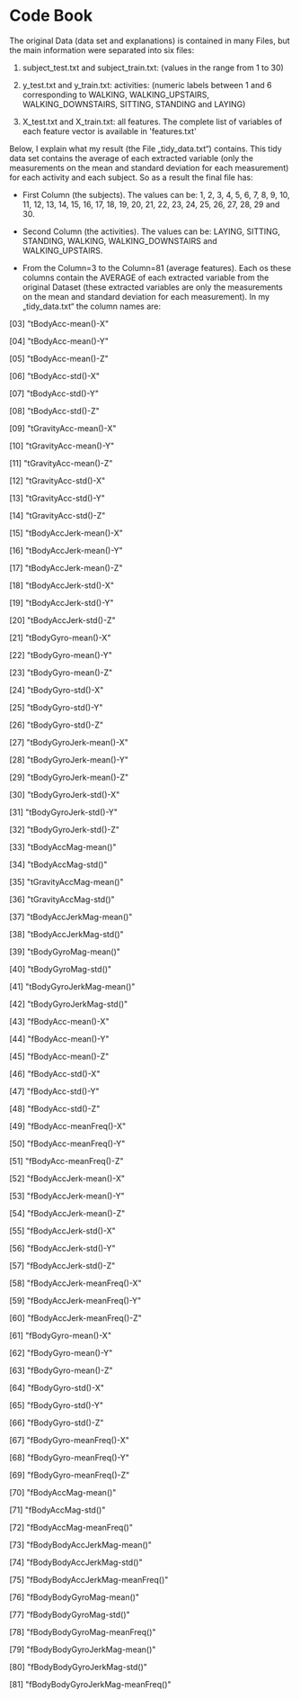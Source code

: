 Code Book       
====================

The original Data (data set and explanations) is contained in many Files, but the main information were separated into six files:

1) subject_test.txt and subject_train.txt: (values in the range from 1 to 30)

2) y_test.txt and y_train.txt: activities: (numeric labels between 1 and 6 corresponding to WALKING, WALKING_UPSTAIRS, WALKING_DOWNSTAIRS, SITTING, STANDING and LAYING)

3) X_test.txt and X_train.txt: all features. The complete list of variables of each feature vector is available in 'features.txt'

Below, I explain what my result (the File „tidy_data.txt“) contains. This tidy data set contains the average of each extracted variable (only the measurements on the mean and standard deviation for each measurement) for each activity and each subject. So as a result the final file has:

- First Column (the subjects). The values can be:
1, 2, 3, 4, 5, 6, 7, 8, 9, 10, 11, 12, 13, 14, 15, 16, 17, 18, 19, 20, 21, 22, 23, 24, 25, 26, 27, 28, 29 and 30.


- Second Column (the activities). The values can be:
LAYING, SITTING, STANDING, WALKING, WALKING_DOWNSTAIRS and WALKING_UPSTAIRS. 

- From the Column=3 to the Column=81 (average features). Each os these columns contain the AVERAGE of each extracted variable from the original Dataset (these extracted variables are only the measurements on the mean and standard deviation for each measurement). In my „tidy_data.txt“ the column names are:

[03] "tBodyAcc-mean()-X"

[04] "tBodyAcc-mean()-Y"

[05] "tBodyAcc-mean()-Z"

[06] "tBodyAcc-std()-X"

[07] "tBodyAcc-std()-Y"

[08] "tBodyAcc-std()-Z"

[09] "tGravityAcc-mean()-X"

[10] "tGravityAcc-mean()-Y"

[11] "tGravityAcc-mean()-Z"

[12] "tGravityAcc-std()-X"

[13] "tGravityAcc-std()-Y"

[14] "tGravityAcc-std()-Z"             

[15] "tBodyAccJerk-mean()-X"          

[16] "tBodyAccJerk-mean()-Y"           

[17] "tBodyAccJerk-mean()-Z"           

[18] "tBodyAccJerk-std()-X"           

[19] "tBodyAccJerk-std()-Y"            

[20] "tBodyAccJerk-std()-Z"            

[21] "tBodyGyro-mean()-X"             

[22] "tBodyGyro-mean()-Y"              

[23] "tBodyGyro-mean()-Z"              

[24] "tBodyGyro-std()-X"              

[25] "tBodyGyro-std()-Y"               

[26] "tBodyGyro-std()-Z"               

[27] "tBodyGyroJerk-mean()-X"         

[28] "tBodyGyroJerk-mean()-Y"          

[29] "tBodyGyroJerk-mean()-Z"          

[30] "tBodyGyroJerk-std()-X"          

[31] "tBodyGyroJerk-std()-Y"           

[32] "tBodyGyroJerk-std()-Z"           

[33] "tBodyAccMag-mean()"             

[34] "tBodyAccMag-std()"               

[35] "tGravityAccMag-mean()"           

[36] "tGravityAccMag-std()"           

[37] "tBodyAccJerkMag-mean()"          

[38] "tBodyAccJerkMag-std()"           

[39] "tBodyGyroMag-mean()"            

[40] "tBodyGyroMag-std()"              

[41] "tBodyGyroJerkMag-mean()"         

[42] "tBodyGyroJerkMag-std()"         

[43] "fBodyAcc-mean()-X"               

[44] "fBodyAcc-mean()-Y"               

[45] "fBodyAcc-mean()-Z"              

[46] "fBodyAcc-std()-X"                

[47] "fBodyAcc-std()-Y"                

[48] "fBodyAcc-std()-Z"               

[49] "fBodyAcc-meanFreq()-X"           

[50] "fBodyAcc-meanFreq()-Y"           

[51] "fBodyAcc-meanFreq()-Z"          

[52] "fBodyAccJerk-mean()-X"           

[53] "fBodyAccJerk-mean()-Y"           

[54] "fBodyAccJerk-mean()-Z"          

[55] "fBodyAccJerk-std()-X"            

[56] "fBodyAccJerk-std()-Y"            

[57] "fBodyAccJerk-std()-Z"           

[58] "fBodyAccJerk-meanFreq()-X"       

[59] "fBodyAccJerk-meanFreq()-Y"       

[60] "fBodyAccJerk-meanFreq()-Z"      

[61] "fBodyGyro-mean()-X"              

[62] "fBodyGyro-mean()-Y"              

[63] "fBodyGyro-mean()-Z"             

[64] "fBodyGyro-std()-X"               

[65] "fBodyGyro-std()-Y"               

[66] "fBodyGyro-std()-Z"              

[67] "fBodyGyro-meanFreq()-X"          

[68] "fBodyGyro-meanFreq()-Y"          

[69] "fBodyGyro-meanFreq()-Z"         

[70] "fBodyAccMag-mean()"              

[71] "fBodyAccMag-std()"               

[72] "fBodyAccMag-meanFreq()"         

[73] "fBodyBodyAccJerkMag-mean()"      

[74] "fBodyBodyAccJerkMag-std()"       

[75] "fBodyBodyAccJerkMag-meanFreq()" 

[76] "fBodyBodyGyroMag-mean()"         

[77] "fBodyBodyGyroMag-std()"          

[78] "fBodyBodyGyroMag-meanFreq()"    

[79] "fBodyBodyGyroJerkMag-mean()"     

[80] "fBodyBodyGyroJerkMag-std()"      

[81] "fBodyBodyGyroJerkMag-meanFreq()"




